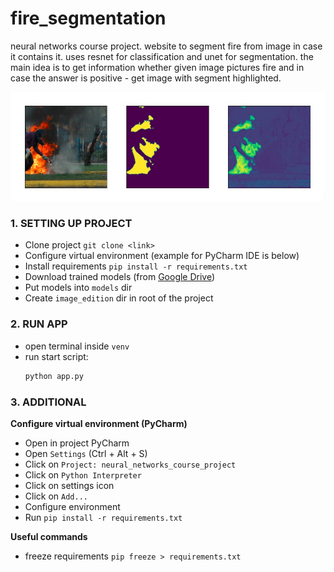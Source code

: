 # fire_segmentation

neural networks course project. website to segment fire from image 
in case it contains it. uses resnet for classification 
and unet for segmentation. the main idea is to get information
whether given image pictures fire and in case the answer is
positive - get image with segment highlighted.

<img src="pictures/main.jpg" width="600"/>

### **1. SETTING UP PROJECT**
- Clone project `git clone <link>`
- Configure virtual environment (example for PyCharm IDE is below)
- Install requirements `pip install -r requirements.txt`
- Download trained models (from [Google Drive](https://drive.google.com/drive/folders/1aSTjtXbVzl8ns48yK4-uO8dzx4ggbZm2?usp=sharing))
- Put models into `models` dir
- Create `image_edition` dir in root of the project

### **2. RUN APP**
- open terminal inside `venv`
- run start script:
    ```bash
    python app.py
    ```

### **3. ADDITIONAL**
**Configure virtual environment (PyCharm)**
- Open in project PyCharm
- Open `Settings` (Ctrl + Alt + S)
- Click on `Project: neural_networks_course_project`
- Click on `Python Interpreter`
- Click on settings icon
- Click on `Add...`
- Configure environment
- Run `pip install -r requirements.txt`

**Useful commands**
- freeze requirements `pip freeze > requirements.txt`
